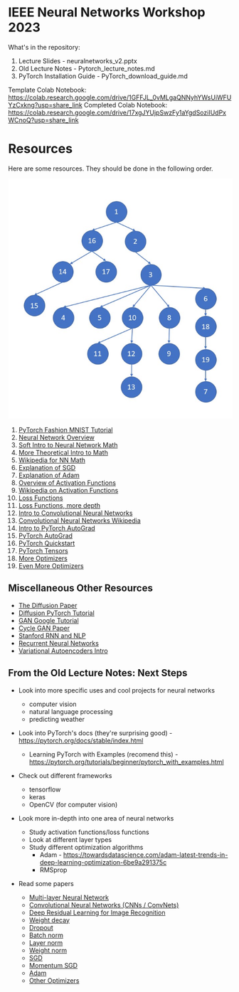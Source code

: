 # IEEE Neural Networks Workshop 2023

What's in the repository:
1. Lecture Slides - neuralnetworks_v2.pptx
2. Old Lecture Notes - Pytorch_lecture_notes.md
3. PyTorch Installation Guide - PyTorch_download_guide.md

Template Colab Notebook: https://colab.research.google.com/drive/1GFFJL_0vMLgaQNNyhYWsUiWFUYzCxkng?usp=share_link
Completed Colab Notebook: https://colab.research.google.com/drive/17xgJYUjpSwzFy1aYgdSoziIUdPxWCnoQ?usp=share_link
# Resources
Here are some resources. They should be done in the following order.

![Ordering picture](neuralnets.jpg)

1. [PyTorch Fashion MNIST Tutorial](https://pytorch.org/tutorials/beginner/blitz/cifar10_tutorial.html)
2. [Neural Network Overview](https://towardsdatascience.com/a-beginner-friendly-explanation-of-how-neural-networks-work-55064db60df4)
3. [Soft Intro to Neural Network Math](https://towardsdatascience.com/introduction-to-math-behind-neural-networks-e8b60dbbdeba)
4. [More Theoretical Intro to Math](https://towardsdatascience.com/simplified-mathematics-behind-neural-networks-f2b7298f86a4)
5. [Wikipedia for NN Math](https://en.wikipedia.org/wiki/Mathematics_of_artificial_neural_networks)
6. [Explanation of SGD](https://towardsdatascience.com/stochastic-gradient-descent-clearly-explained-53d239905d31)
7. [Explanation of Adam](https://machinelearningmastery.com/adam-optimization-algorithm-for-deep-learning/)
8. [Overview of Activation Functions](https://towardsdatascience.com/activation-functions-neural-networks-1cbd9f8d91d6)
9. [Wikipedia on Activation Functions](https://en.wikipedia.org/wiki/Activation_function)
10. [Loss Functions](https://towardsdatascience.com/loss-functions-and-their-use-in-neural-networks-a470e703f1e9)
11. [Loss Functions, more depth](https://machinelearningmastery.com/loss-and-loss-functions-for-training-deep-learning-neural-networks/)
12. [Intro to Convolutional Neural Networks](https://towardsdatascience.com/a-comprehensive-guide-to-convolutional-neural-networks-the-eli5-way-3bd2b1164a53)
13. [Convolutional Neural Networks Wikipedia](https://en.wikipedia.org/wiki/Convolutional_neural_network)
14. [Intro to PyTorch AutoGrad](https://pytorch.org/tutorials/beginner/introyt/autogradyt_tutorial.html)
15. [PyTorch AutoGrad](https://pytorch.org/tutorials/beginner/basics/autogradqs_tutorial.html)
16. [PyTorch Quickstart](https://pytorch.org/tutorials/beginner/basics/quickstart_tutorial.html)
17. [PyTorch Tensors](https://pytorch.org/tutorials/beginner/introyt/tensors_deeper_tutorial.html)
18. [More Optimizers](https://towardsdatascience.com/optimizers-for-training-neural-network-59450d71caf6)
19. [Even More Optimizers](https://www.analyticsvidhya.com/blog/2021/10/a-comprehensive-guide-on-deep-learning-optimizers/)

## Miscellaneous Other Resources
- [The Diffusion Paper](https://arxiv.org/abs/2006.11239)
- [Diffusion PyTorch Tutorial](http://sungsoo.github.io/2022/07/20/diffusion-model.html)
- [GAN Google Tutorial](https://developers.google.com/machine-learning/gan)
- [Cycle GAN Paper](https://arxiv.org/abs/1703.10593)
- [Stanford RNN and NLP](https://stanford.edu/~shervine/teaching/cs-230/cheatsheet-recurrent-neural-networks)
- [Recurrent Neural Networks](https://machinelearningmastery.com/an-introduction-to-recurrent-neural-networks-and-the-math-that-powers-them/)
- [Variational Autoencoders Intro](https://towardsdatascience.com/generating-images-with-autoencoders-77fd3a8dd368)

## From the Old Lecture Notes: Next Steps
* Look into more specific uses and cool projects for neural networks
    * computer vision
    * natural language processing
    * predicting weather
* Look into PyTorch's docs (they're surprising good) - https://pytorch.org/docs/stable/index.html
    * Learning PyTorch with Examples (recomend this) - https://pytorch.org/tutorials/beginner/pytorch_with_examples.html
* Check out different frameworks
    * tensorflow
    * keras
    * OpenCV (for computer vision)
* Look more in-depth into one area of neural networks
    * Study activation functions/loss functions
    * Look at different layer types
    * Study different optimization algorithms
        * Adam - https://towardsdatascience.com/adam-latest-trends-in-deep-learning-optimization-6be9a291375c
        * RMSprop

* Read some papers
    * [Multi-layer Neural Network](http://ufldl.stanford.edu/tutorial/supervised/MultiLayerNeuralNetworks/)
    * [Convolutional Neural Networks (CNNs / ConvNets)](https://cs231n.github.io/convolutional-networks/)
    * [Deep Residual Learning for Image Recognition](https://arxiv.org/abs/1512.03385)
    * [Weight decay](https://papers.nips.cc/paper/563-a-simple-weight-decay-can-improve-generalization.pdf)
    * [Dropout](http://jmlr.org/papers/volume15/srivastava14a.old/srivastava14a.pdf)
    * [Batch norm](https://arxiv.org/abs/1502.03167)
    * [Layer norm](https://arxiv.org/abs/1607.06450)
    * [Weight norm](https://arxiv.org/abs/1602.07868)
    * [SGD](http://ufldl.stanford.edu/tutorial/supervised/OptimizationStochasticGradientDescent/)
    * [Momentum SGD](http://ufldl.stanford.edu/tutorial/supervised/OptimizationStochasticGradientDescent/)
    * [Adam](https://arxiv.org/abs/1412.6980)
    * [Other Optimizers](https://arxiv.org/abs/1609.04747)

